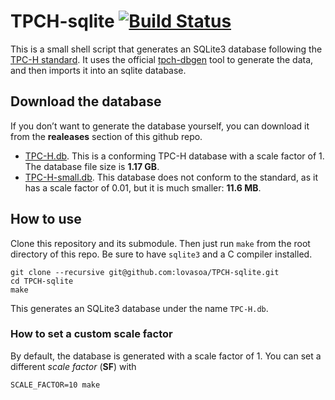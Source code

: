 # TPCH-sqlite [![Build Status](https://travis-ci.org/lovasoa/TPCH-sqlite.svg?branch=master)](https://travis-ci.org/lovasoa/TPCH-sqlite)

This is a small shell script that generates an SQLite3 database following the [TPC-H standard](http://www.tpc.org/tpch/).
It uses the official [tpch-dbgen](https://github.com/electrum/tpch-dbgen) tool to generate the data, and then imports it into an sqlite database.

## Download the database

If you don’t want to generate the database yourself, you can download it from the **realeases** section of this github repo.

 * [TPC-H.db](https://github.com/lovasoa/TPCH-sqlite/releases/download/v1.0/TPC-H.db). This is a conforming TPC-H database with a scale factor of 1. The database file size is **1.17 GB**.
 * [TPC-H-small.db](https://github.com/lovasoa/TPCH-sqlite/releases/download/v1.0/TPC-H.db). This database does not conform to the standard, as it has a scale factor of 0.01, but it is much smaller: **11.6 MB**.


## How to use

Clone this repository and its submodule. Then just run `make` from the root directory of this repo. Be sure to have `sqlite3` and a C compiler installed.

```
git clone --recursive git@github.com:lovasoa/TPCH-sqlite.git
cd TPCH-sqlite
make
```

This generates an SQLite3 database under the name `TPC-H.db`.

### How to set a custom scale factor

By default, the database is generated with a scale factor of 1. You can set a different *scale factor* (**SF**) with

```
SCALE_FACTOR=10 make
```
